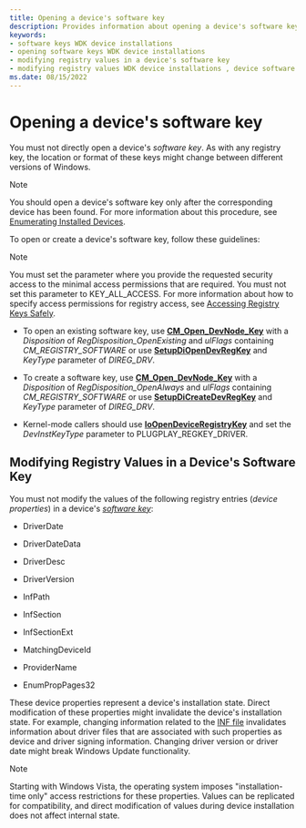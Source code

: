 ```yaml
---
title: Opening a device's software key
description: Provides information about opening a device's software key.
keywords:
- software keys WDK device installations
- opening software keys WDK device installations
- modifying registry values in a device's software key
- modifying registry values WDK device installations , device software key
ms.date: 08/15/2022
---
```


# Opening a device's software key

You must not directly open a device's *software key*. As with any registry key, the location or format of these keys might change between different versions of Windows.

> [!NOTE]
> You should open a device's software key only after the corresponding device has been found. For more information about this procedure, see [Enumerating Installed Devices](enumerating-installed-devices.md).

To open or create a device's software key, follow these guidelines:

> [!NOTE]
> You must set the parameter where you provide the requested security access to the minimal access permissions that are required. You must not set this parameter to KEY_ALL_ACCESS. For more information about how to specify access permissions for registry access, see [Accessing Registry Keys Safely](accessing-registry-keys-safely.md).

- To open an existing software key, use [**CM_Open_DevNode_Key**](/windows/win32/api/cfgmgr32/nf-cfgmgr32-cm_open_devnode_key) with a *Disposition* of *RegDisposition_OpenExisting* and *ulFlags* containing *CM_REGISTRY_SOFTWARE* or use [**SetupDiOpenDevRegKey**](/windows/win32/api/setupapi/nf-setupapi-setupdiopendevregkey) and *KeyType* parameter of *DIREG_DRV*.

- To create a software key, use [**CM_Open_DevNode_Key**](/windows/win32/api/cfgmgr32/nf-cfgmgr32-cm_open_devnode_key) with a *Disposition* of *RegDisposition_OpenAlways* and *ulFlags* containing *CM_REGISTRY_SOFTWARE* or use [**SetupDiCreateDevRegKey**](/windows/win32/api/setupapi/nf-setupapi-setupdicreatedevregkeya) and *KeyType* parameter of *DIREG_DRV*.

- Kernel-mode callers should use [**IoOpenDeviceRegistryKey**](/windows-hardware/drivers/ddi/wdm/nf-wdm-ioopendeviceregistrykey) and set the *DevInstKeyType* parameter to PLUGPLAY_REGKEY_DRIVER.

## Modifying Registry Values in a Device's Software Key

You must not modify the values of the following registry entries (*device properties*) in a device's [*software key*](opening-a-device-s-software-key.md):

- DriverDate

- DriverDateData

- DriverDesc

- DriverVersion

- InfPath

- InfSection

- InfSectionExt

- MatchingDeviceId

- ProviderName

- EnumPropPages32

These device properties represent a device's installation state. Direct modification of these properties might invalidate the device's installation state. For example, changing information related to the [INF file](overview-of-inf-files.md) invalidates information about driver files that are associated with such properties as device and driver signing information. Changing driver version or driver date might break Windows Update functionality.

> [!NOTE]
> Starting with Windows Vista, the operating system imposes "installation-time only" access restrictions for these properties. Values can be replicated for compatibility, and direct modification of values during device installation does not affect internal state.

